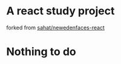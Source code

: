 # A react study project
forked from [sahat/newedenfaces-react](https://github.com/sahat/newedenfaces-react)

# Nothing to do
